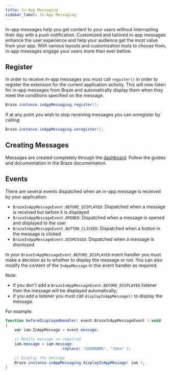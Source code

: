 ```yaml
---
title: In-App Messaging
sidebar_label: In-App Messaging
---
```


In-app messages help you get content to your users without interrupting their day with a push notification. Customized and tailored in-app messages enhance the user experience and help your audience get the most value from your app. With various layouts and customization tools to choose from, in-app messages engage your users more than ever before.



## Register

In order to receive in-app messages you must call `register()` in order to register the extension for the current application activity. This will now listen for in-app messages from Braze and automatically display them when they meet the conditions specified on the message.

```actionscript
Braze.instance.inAppMessaging.register();
```


If at any point you wish to stop receiving messages you can unregister by calling:

```actionscript
Braze.instance.inAppMessaging.unregister();
```


## Creating Messages

Messages are created completely through the [dashboard](https://dashboard-01.braze.eu/engagement/campaigns/campaigns). Follow the guides and documentation in the Braze documentation.



## Events

There are several events dispatched when an in-app message is received by your application:

- `BrazeInAppMessageEvent.BEFORE_DISPLAYED`: Dispatched when a message is received but before it is displayed
- `BrazeInAppMessageEvent.OPENED`: Dispatched when a message is opened and displayed to the user
- `BrazeInAppMessageEvent.BUTTON_CLICKED`: Dispatched when a button in the message is clicked
- `BrazeInAppMessageEvent.DISMISSED`: Dispatched when a message is dismissed


In your `BrazeInAppMessageEvent.BEFORE_DISPLAYED` event handler you must make a decision as to whether to display the message or not. You can also modify the content of the `InAppMessage` in this event handler as required.

Note: 

- if you don't add a `BrazeInAppMessageEvent.BEFORE_DISPLAYED` listener then the message will be displayed automatically;
- if you add a listener you must call `displayInAppMessage()` to display the message. 

For example:

```actionscript
function beforeDisplayedHandler( event:BrazeInAppMessageEvent ):void
{
    var iam:InAppMessage = event.message;

    // Modify message as required
    iam.message = iam.message
                        .replace( "USERNAME", "John" );

    // Display the message
    Braze.instance.inAppMessaging.displayInAppMessage( iam );
}
```


